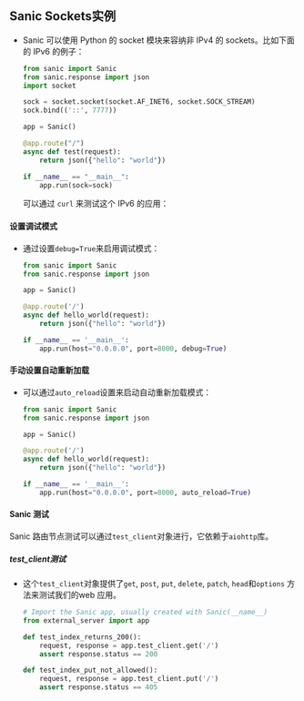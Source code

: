 ## Sanic Sockets实例

- Sanic 可以使用 Python 的 socket 模块来容纳非 IPv4 的 sockets。比如下面的 IPv6 的例子：

  ```python
  from sanic import Sanic
  from sanic.response import json
  import socket
  
  sock = socket.socket(socket.AF_INET6, socket.SOCK_STREAM)
  sock.bind(('::', 7777))
  
  app = Sanic()
  
  @app.route("/")
  async def test(request):
      return json({"hello": "world"})
  
  if __name__ == "__main__":
      app.run(sock=sock)
  ```

  可以通过 `curl` 来测试这个 IPv6 的应用：



#### 设置调试模式

- 通过设置`debug=True`来启用调试模式：

  ```python
  from sanic import Sanic
  from sanic.response import json
  
  app = Sanic()
  
  @app.route('/')
  async def hello_world(request):
      return json({"hello": "world"})
  
  if __name__ == '__main__':
      app.run(host="0.0.0.0", port=8000, debug=True)
  ```

  

#### 手动设置自动重新加载

- 可以通过`auto_reload`设置来启动自动重新加载模式：

  ```python
  from sanic import Sanic
  from sanic.response import json
  
  app = Sanic()
  
  @app.route('/')
  async def hello_world(request):
      return json({"hello": "world"})
  
  if __name__ == '__main__':
      app.run(host="0.0.0.0", port=8000, auto_reload=True)
  ```

  

#### Sanic 测试

Sanic 路由节点测试可以通过`test_client`对象进行，它依赖于`aiohttp`库。

##### test_client测试

- 这个`test_client`对象提供了`get`, `post`, `put`, `delete`, `patch`, `head`和`options` 方法来测试我们的web 应用。

  ```python
  # Import the Sanic app, usually created with Sanic(__name__)
  from external_server import app
  
  def test_index_returns_200():
      request, response = app.test_client.get('/')
      assert response.status == 200
  
  def test_index_put_not_allowed():
      request, response = app.test_client.put('/')
      assert response.status == 405
  ```

  





